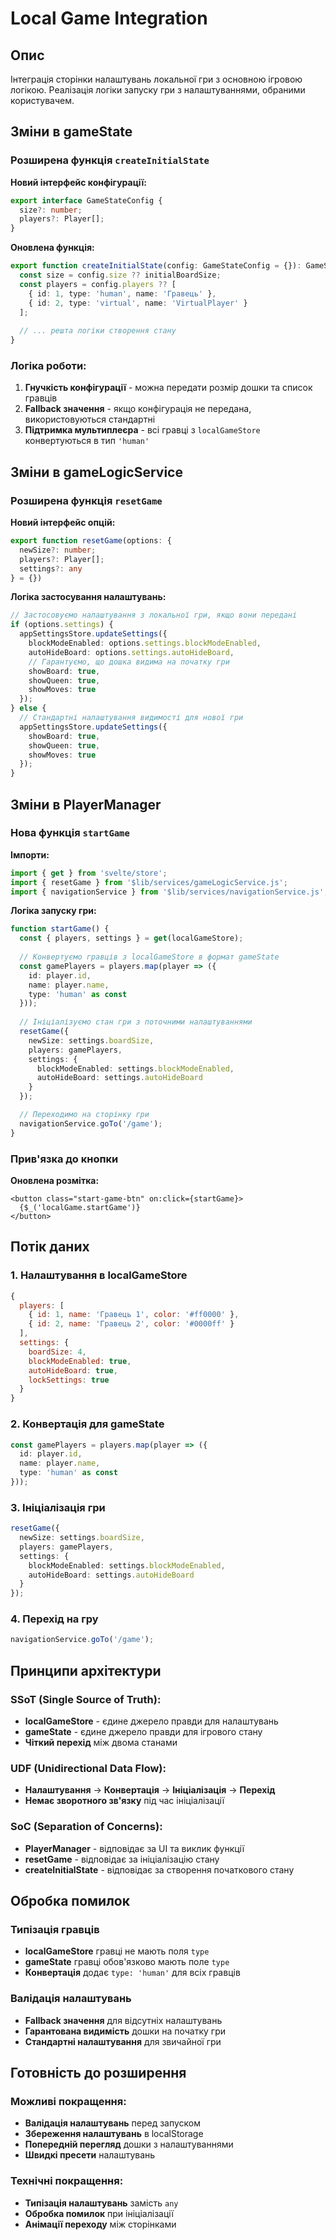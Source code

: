 # Local Game Integration

## Опис

Інтеграція сторінки налаштувань локальної гри з основною ігровою логікою. Реалізація логіки запуску гри з налаштуваннями, обраними користувачем.

## Зміни в gameState

### Розширена функція `createInitialState`

**Новий інтерфейс конфігурації:**
```typescript
export interface GameStateConfig {
  size?: number;
  players?: Player[];
}
```

**Оновлена функція:**
```typescript
export function createInitialState(config: GameStateConfig = {}): GameState {
  const size = config.size ?? initialBoardSize;
  const players = config.players ?? [
    { id: 1, type: 'human', name: 'Гравець' },
    { id: 2, type: 'virtual', name: 'VirtualPlayer' }
  ];
  
  // ... решта логіки створення стану
}
```

### Логіка роботи:
1. **Гнучкість конфігурації** - можна передати розмір дошки та список гравців
2. **Fallback значення** - якщо конфігурація не передана, використовуються стандартні
3. **Підтримка мультиплеєра** - всі гравці з `localGameStore` конвертуються в тип `'human'`

## Зміни в gameLogicService

### Розширена функція `resetGame`

**Новий інтерфейс опцій:**
```typescript
export function resetGame(options: { 
  newSize?: number; 
  players?: Player[]; 
  settings?: any 
} = {})
```

**Логіка застосування налаштувань:**
```typescript
// Застосовуємо налаштування з локальної гри, якщо вони передані
if (options.settings) {
  appSettingsStore.updateSettings({
    blockModeEnabled: options.settings.blockModeEnabled,
    autoHideBoard: options.settings.autoHideBoard,
    // Гарантуємо, що дошка видима на початку гри
    showBoard: true,
    showQueen: true,
    showMoves: true
  });
} else {
  // Стандартні налаштування видимості для нової гри
  appSettingsStore.updateSettings({
    showBoard: true,
    showQueen: true,
    showMoves: true
  });
}
```

## Зміни в PlayerManager

### Нова функція `startGame`

**Імпорти:**
```typescript
import { get } from 'svelte/store';
import { resetGame } from '$lib/services/gameLogicService.js';
import { navigationService } from '$lib/services/navigationService.js';
```

**Логіка запуску гри:**
```typescript
function startGame() {
  const { players, settings } = get(localGameStore);
  
  // Конвертуємо гравців з localGameStore в формат gameState
  const gamePlayers = players.map(player => ({
    id: player.id,
    name: player.name,
    type: 'human' as const
  }));
  
  // Ініціалізуємо стан гри з поточними налаштуваннями
  resetGame({
    newSize: settings.boardSize,
    players: gamePlayers,
    settings: {
      blockModeEnabled: settings.blockModeEnabled,
      autoHideBoard: settings.autoHideBoard
    }
  });

  // Переходимо на сторінку гри
  navigationService.goTo('/game');
}
```

### Прив'язка до кнопки

**Оновлена розмітка:**
```svelte
<button class="start-game-btn" on:click={startGame}>
  {$_('localGame.startGame')}
</button>
```

## Потік даних

### 1. Налаштування в localGameStore
```javascript
{
  players: [
    { id: 1, name: 'Гравець 1', color: '#ff0000' },
    { id: 2, name: 'Гравець 2', color: '#0000ff' }
  ],
  settings: {
    boardSize: 4,
    blockModeEnabled: true,
    autoHideBoard: true,
    lockSettings: true
  }
}
```

### 2. Конвертація для gameState
```typescript
const gamePlayers = players.map(player => ({
  id: player.id,
  name: player.name,
  type: 'human' as const
}));
```

### 3. Ініціалізація гри
```typescript
resetGame({
  newSize: settings.boardSize,
  players: gamePlayers,
  settings: {
    blockModeEnabled: settings.blockModeEnabled,
    autoHideBoard: settings.autoHideBoard
  }
});
```

### 4. Перехід на гру
```typescript
navigationService.goTo('/game');
```

## Принципи архітектури

### SSoT (Single Source of Truth):
- **localGameStore** - єдине джерело правди для налаштувань
- **gameState** - єдине джерело правди для ігрового стану
- **Чіткий перехід** між двома станами

### UDF (Unidirectional Data Flow):
- **Налаштування** → **Конвертація** → **Ініціалізація** → **Перехід**
- **Немає зворотного зв'язку** під час ініціалізації

### SoC (Separation of Concerns):
- **PlayerManager** - відповідає за UI та виклик функції
- **resetGame** - відповідає за ініціалізацію стану
- **createInitialState** - відповідає за створення початкового стану

## Обробка помилок

### Типізація гравців
- **localGameStore** гравці не мають поля `type`
- **gameState** гравці обов'язково мають поле `type`
- **Конвертація** додає `type: 'human'` для всіх гравців

### Валідація налаштувань
- **Fallback значення** для відсутніх налаштувань
- **Гарантована видимість** дошки на початку гри
- **Стандартні налаштування** для звичайної гри

## Готовність до розширення

### Можливі покращення:
- **Валідація налаштувань** перед запуском
- **Збереження налаштувань** в localStorage
- **Попередній перегляд** дошки з налаштуваннями
- **Швидкі пресети** налаштувань

### Технічні покращення:
- **Типізація налаштувань** замість `any`
- **Обробка помилок** при ініціалізації
- **Анімації переходу** між сторінками 
